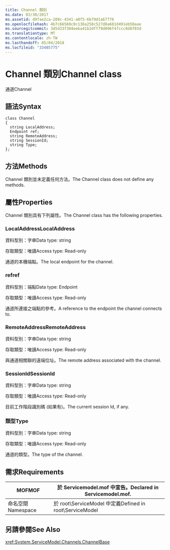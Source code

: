 ```yaml
---
title: Channel 類別
ms.date: 03/30/2017
ms.assetid: d9fae2ca-209c-4341-a0f5-6b79d1a67776
ms.openlocfilehash: 4b7c66560c0c136a258c527d8a681d491eb50aae
ms.sourcegitcommit: 3d5d33f384eeba41b2dff79d096f47ccc8d8f03d
ms.translationtype: MT
ms.contentlocale: zh-TW
ms.lasthandoff: 05/04/2018
ms.locfileid: "33485775"
---
```

# <a name="channel-class"></a><span data-ttu-id="f2355-102">Channel 類別</span><span class="sxs-lookup"><span data-stu-id="f2355-102">Channel class</span></span>
<span data-ttu-id="f2355-103">通道</span><span class="sxs-lookup"><span data-stu-id="f2355-103">Channel</span></span>  
  
## <a name="syntax"></a><span data-ttu-id="f2355-104">語法</span><span class="sxs-lookup"><span data-stu-id="f2355-104">Syntax</span></span>  
  
```  
class Channel  
{  
  string LocalAddress;  
  Endpoint ref;  
  string RemoteAddress;  
  string SessionId;  
  string Type;  
};  
```  
  
## <a name="methods"></a><span data-ttu-id="f2355-105">方法</span><span class="sxs-lookup"><span data-stu-id="f2355-105">Methods</span></span>  
 <span data-ttu-id="f2355-106">Channel 類別並未定義任何方法。</span><span class="sxs-lookup"><span data-stu-id="f2355-106">The Channel class does not define any methods.</span></span>  
  
## <a name="properties"></a><span data-ttu-id="f2355-107">屬性</span><span class="sxs-lookup"><span data-stu-id="f2355-107">Properties</span></span>  
 <span data-ttu-id="f2355-108">Channel 類別具有下列屬性。</span><span class="sxs-lookup"><span data-stu-id="f2355-108">The Channel class has the following properties.</span></span>  
  
### <a name="localaddress"></a><span data-ttu-id="f2355-109">LocalAddress</span><span class="sxs-lookup"><span data-stu-id="f2355-109">LocalAddress</span></span>  
 <span data-ttu-id="f2355-110">資料型別：字串</span><span class="sxs-lookup"><span data-stu-id="f2355-110">Data type: string</span></span>  
  
 <span data-ttu-id="f2355-111">存取類型：唯讀</span><span class="sxs-lookup"><span data-stu-id="f2355-111">Access type: Read-only</span></span>  
  
 <span data-ttu-id="f2355-112">通道的本機端點。</span><span class="sxs-lookup"><span data-stu-id="f2355-112">The local endpoint for the channel.</span></span>  
  
### <a name="ref"></a><span data-ttu-id="f2355-113">ref</span><span class="sxs-lookup"><span data-stu-id="f2355-113">ref</span></span>  
 <span data-ttu-id="f2355-114">資料型別：端點</span><span class="sxs-lookup"><span data-stu-id="f2355-114">Data type: Endpoint</span></span>  
  
 <span data-ttu-id="f2355-115">存取類型：唯讀</span><span class="sxs-lookup"><span data-stu-id="f2355-115">Access type: Read-only</span></span>  
  
 <span data-ttu-id="f2355-116">通道所連接之端點的參考。</span><span class="sxs-lookup"><span data-stu-id="f2355-116">A reference to the endpoint the channel connects to.</span></span>  
  
### <a name="remoteaddress"></a><span data-ttu-id="f2355-117">RemoteAddress</span><span class="sxs-lookup"><span data-stu-id="f2355-117">RemoteAddress</span></span>  
 <span data-ttu-id="f2355-118">資料型別：字串</span><span class="sxs-lookup"><span data-stu-id="f2355-118">Data type: string</span></span>  
  
 <span data-ttu-id="f2355-119">存取類型：唯讀</span><span class="sxs-lookup"><span data-stu-id="f2355-119">Access type: Read-only</span></span>  
  
 <span data-ttu-id="f2355-120">與通道相關聯的遠端位址。</span><span class="sxs-lookup"><span data-stu-id="f2355-120">The remote address associated with the channel.</span></span>  
  
### <a name="sessionid"></a><span data-ttu-id="f2355-121">SessionId</span><span class="sxs-lookup"><span data-stu-id="f2355-121">SessionId</span></span>  
 <span data-ttu-id="f2355-122">資料型別：字串</span><span class="sxs-lookup"><span data-stu-id="f2355-122">Data type: string</span></span>  
  
 <span data-ttu-id="f2355-123">存取類型：唯讀</span><span class="sxs-lookup"><span data-stu-id="f2355-123">Access type: Read-only</span></span>  
  
 <span data-ttu-id="f2355-124">目前工作階段識別碼 (如果有)。</span><span class="sxs-lookup"><span data-stu-id="f2355-124">The current session Id, if any.</span></span>  
  
### <a name="type"></a><span data-ttu-id="f2355-125">類型</span><span class="sxs-lookup"><span data-stu-id="f2355-125">Type</span></span>  
 <span data-ttu-id="f2355-126">資料型別：字串</span><span class="sxs-lookup"><span data-stu-id="f2355-126">Data type: string</span></span>  
  
 <span data-ttu-id="f2355-127">存取類型：唯讀</span><span class="sxs-lookup"><span data-stu-id="f2355-127">Access type: Read-only</span></span>  
  
 <span data-ttu-id="f2355-128">通道的類型。</span><span class="sxs-lookup"><span data-stu-id="f2355-128">The type of the channel.</span></span>  
  
## <a name="requirements"></a><span data-ttu-id="f2355-129">需求</span><span class="sxs-lookup"><span data-stu-id="f2355-129">Requirements</span></span>  
  
|<span data-ttu-id="f2355-130">MOF</span><span class="sxs-lookup"><span data-stu-id="f2355-130">MOF</span></span>|<span data-ttu-id="f2355-131">於 Servicemodel.mof 中宣告。</span><span class="sxs-lookup"><span data-stu-id="f2355-131">Declared in Servicemodel.mof.</span></span>|  
|---------|-----------------------------------|  
|<span data-ttu-id="f2355-132">命名空間</span><span class="sxs-lookup"><span data-stu-id="f2355-132">Namespace</span></span>|<span data-ttu-id="f2355-133">於 root\ServiceModel 中定義</span><span class="sxs-lookup"><span data-stu-id="f2355-133">Defined in root\ServiceModel</span></span>|  
  
## <a name="see-also"></a><span data-ttu-id="f2355-134">另請參閱</span><span class="sxs-lookup"><span data-stu-id="f2355-134">See Also</span></span>  
 <xref:System.ServiceModel.Channels.ChannelBase>
